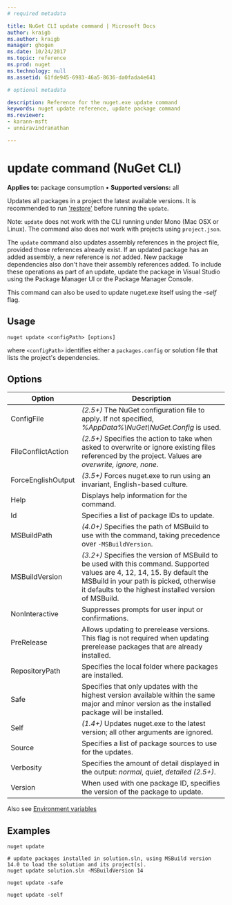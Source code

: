 ```yaml
---
# required metadata

title: NuGet CLI update command | Microsoft Docs
author: kraigb
ms.author: kraigb
manager: ghogen
ms.date: 10/24/2017
ms.topic: reference
ms.prod: nuget
ms.technology: null
ms.assetid: 61fde945-6983-46a5-8636-da0fada4e641

# optional metadata

description: Reference for the nuget.exe update command
keywords: nuget update reference, update package command
ms.reviewer:
- karann-msft
- unniravindranathan

---
```


# update command (NuGet CLI)

**Applies to:** package consumption &bullet; **Supported versions:** all

Updates all packages in a project the latest available versions. It is recommended to run ['restore'](#restore) before running the `update`.

Note: `update` does not work with the CLI running under Mono (Mac OSX or Linux). The command also does not work with projects using `project.json`.

The `update` command also updates assembly references in the project file, provided those references already exist. If an updated package has an added assembly, a new reference is *not* added. New package dependencies also don't have their assembly references added. To include these operations as part of an update, update the package in Visual Studio using the Package Manager UI or the Package Manager Console.

This command can also be used to update nuget.exe itself using the *-self* flag.

## Usage

```
nuget update <configPath> [options]
```

where `<configPath>` identifies either a `packages.config` or solution file that lists the project's dependencies.

## Options

| Option | Description |
| --- | --- |
| ConfigFile | *(2.5+)* The NuGet configuration file to apply. If not specified, *%AppData%\NuGet\NuGet.Config* is used. |
| FileConflictAction | *(2.5+)* Specifies the action to take when asked to overwrite or ignore existing files referenced by the project. Values are *overwrite, ignore, none*. |
| ForceEnglishOutput | *(3.5+)* Forces nuget.exe to run using an invariant, English-based culture. |
| Help | Displays help information for the command. |
| Id | Specifies a list of package IDs to update. |
| MSBuildPath | *(4.0+)* Specifies the path of MSBuild to use with the command, taking precedence over `-MSBuildVersion`. |
| MSBuildVersion | *(3.2+)* Specifies the version of MSBuild to be used with this command. Supported values are 4, 12, 14, 15. By default the MSBuild in your path is picked, otherwise it defaults to the highest installed version of MSBuild. |
| NonInteractive | Suppresses prompts for user input or confirmations. |
| PreRelease | Allows updating to prerelease versions. This flag is not required when updating prerelease packages that are already installed. |
| RepositoryPath | Specifies the local folder where packages are installed. |
| Safe | Specifies that only updates with the highest version available within the same major and minor version as the installed package will be installed. |
| Self | *(1.4+)* Updates nuget.exe to the latest version; all other arguments are ignored. |
| Source | Specifies a list of package sources to use for the updates. |
| Verbosity | Specifies the amount of detail displayed in the output: *normal*, *quiet*, *detailed (2.5+)*. |
| Version | When used with one package ID, specifies the version of the package to update. |

Also see [Environment variables](cli-ref-environment-variables.md)

## Examples

```
nuget update

# update packages installed in solution.sln, using MSBuild version 14.0 to load the solution and its project(s).
nuget update solution.sln -MSBuildVersion 14

nuget update -safe

nuget update -self
```
